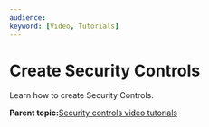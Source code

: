 ```yaml
---
audience: 
keyword: [Video, Tutorials]
---
```


# Create Security Controls

Learn how to create Security Controls.

  

**Parent topic:**[Security controls video tutorials](../concepts/security-control-video-tutorials.md)

